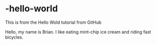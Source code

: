 # -hello-world
This is from the Hello Wold tutorial from GitHub

Hello, my name is Brian. I like eating mint-chip ice cream and riding fast bicycles. 

